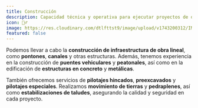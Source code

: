 ```yaml
---
title: Construcción
description: Capacidad técnica y operativa para ejecutar proyectos de obra civil.
icon: 👷‍♂️
image: https://res.cloudinary.com/dtlfttst9/image/upload/v1743200312/IMG-20250328-WA0003_1_ejn9dq.jpg
featured: false
---
```

Podemos llevar a cabo la **construcción de infraestructura de obra lineal**, como **pontones**, **canales** y otras estructuras. Además, tenemos experiencia en la construcción de **puentes vehiculares** y **peatonales**, así como en la edificación de **estructuras en concreto** y **metálicas**.

También ofrecemos servicios de **pilotajes hincados**, **preexcavados** y **pilotajes especiales**. Realizamos **movimiento de tierras** y **pedraplenes**, así como **estabilizaciones de taludes**, asegurando la calidad y seguridad en cada proyecto.
